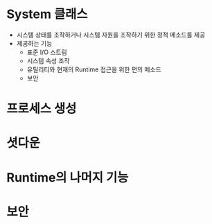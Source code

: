 # System 클래스
* 시스템 상태를 조작하거나 시스템 자원을 조작하기 위한 정적 메소드를 제공
* 제공하는 기능
	* 표준 I/O 스트림
	* 시스템 속성 조작
	* 유틸리티와 현재의 Runtime 접근을 위한 편의 메소드
	* 보안
# 프로세스 생성
# 셧다운
# Runtime의 나머지 기능
# 보안

<!--stackedit_data:
eyJoaXN0b3J5IjpbMTE3MTUwNDM1NV19
-->